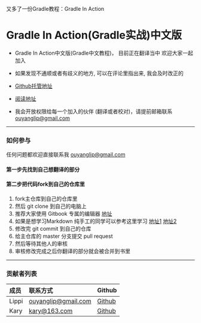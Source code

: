 又多了一份Gradle教程：Gradle In Action

# Gradle In Action(Gradle实战)中文版

* Gradle In Action中文版(Gradle中文教程)， 目前正在翻译当中 欢迎大家一起加入

* 如果发现不通顺或者有歧义的地方, 可以在评论里指出来, 我会及时改正的

* [Github托管地址](https://github.com/LippiOuYang/GradleInActionZh)

* [阅读地址](http://lippiouyang.gitbooks.io/gradle-in-action-cn/content/)

* 我会开放权限给每一个加入的伙伴 (翻译或者校对)，请提前邮箱联系 ouyanglip@gmail.com

----

### 如何参与

任何问题都欢迎直接联系我 ouyanglip@gmail.com 

#### 第一步先找到自己想翻译的部分

#### 第二步把代码fork到自己的仓库里

1. fork主仓库到自己的仓库里
2. 然后 git clone 到自己的电脑上
3. 推荐大家使用 Gitbook 专属的编辑器 [地址](https://github.com/GitbookIO/editor) 
4. 如果是想学习Markdown 纯手工的同学可以参考这里学习 [地址1](https://help.github.com/articles/markdown-basics) [地址2](https://help.github.com/articles/github-flavored-markdown)
5. 修改完 git commit 到自己的仓库
6. 给主仓库的 master 分支提交 pull request
7. 然后等待其他人的审核
8. 审核修改完成之后你翻译的部分就会被合并到书里

---

### 贡献者列表

成员 | 联系方式  | Github
:------|:------|:------
Lippi  | ouyanglip@gmail.com | [Github](https://github.com/LippiOuYang)
Kary   | kary@163.com	     | [Github](https://github.com/kary)

